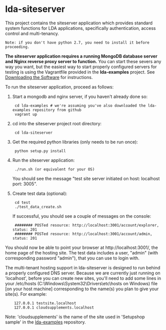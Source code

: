 lda-siteserver
==============

This project contains the siteserver application which provides standard system functions for LDA applications, specifically
authentication, access control and multi-tenancy.

`Note: if you don't have python 2.7, you need to install it before proceeding.`

**The siteserver application requires a running MongoDB database server and Nginx reverse proxy server to function.**
You can start these severs any way you want, but the easiest way to start properly configured servers for testing is using
the Vagrantfile provided in the **lda-examples** project.
See [Downloading the Software](http://ld4apps.github.io/downloading-the-software/index.html) for instructions.

To run the siteserver application, proceed as follows:

1. Start a mongodb and nginx server, if you haven't already done so:

        cd lda-examples # we're assuming you've also downloaded the lda-examples repository from github
        vagrant up
        
2. cd into the siteserver project root directory:

        cd lda-siteserver


3. Get the required python libraries (only needs to be run once):

        python setup.py install


4. Run the siteserver application:

        ./run.sh (or equivalent for your OS)

   You should see the message "test site server initiated on host: localhost port: 3005".

5. Create test data (optional):

        cd test
        ./test_data_create.sh

   If successful, you should see a couple of messages on the console:

        ######## POSTed resource: http://localhost:3001/account/explorer, status: 201
        ######## POSTed resource: http://localhost:3001/account/admin, status: 201

You should now be able to point your browser at http://localhost:3001/, the home page of the hosting site. The test data includes 
a user, "admin" (with corresponding password "admin"), that you can use to login with.

The multi-tenant hosting support in lda-siteserver is designed to run behind a properly configured DNS server.
Because we are currently just running on 'localhost', before you can create new sites, you'll need to add some lines
in your /etc/hosts (C:\Windows\System32\Drivers\etc\hosts on Windows) file [on your host machine] corresponding to the name(s)
you plan to give your site(s). 
For example:

        127.0.0.1 testsite.localhost
        127.0.0.1 cloudsupplements.localhost

Note: 'cloudsupplements' is the name of the site used in 'Setupshop sample' in the [lda-examples](https://github.com/ld4apps/lda-examples)
repository.
 